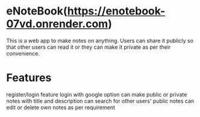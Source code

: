 # eNoteBook(https://enotebook-07vd.onrender.com)

This is a web app to make notes on anything. Users can share it publicly so that other users can read it
or they can make it private as per their convenience.

# Features
register/login feature
login with google option
can make public or private notes with title and description
can search for other users' public notes
can edit or delete own notes as per requirement

